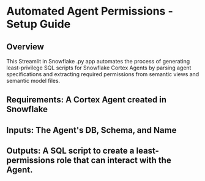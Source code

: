 # Automated Agent Permissions - Setup Guide

## Overview
This Streamlit in Snowflake .py app automates the process of generating least-privilege SQL scripts for Snowflake Cortex Agents by parsing agent specifications and extracting required permissions from semantic views and semantic model files.

## Requirements: A Cortex Agent created in Snowflake

## Inputs: The Agent's DB, Schema, and Name

## Outputs: A SQL script to create a least-permissions role that can interact with the Agent.
